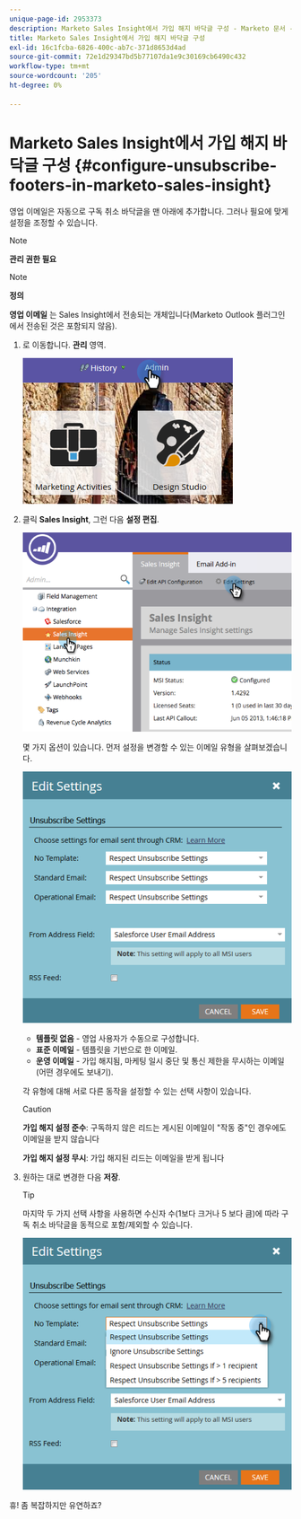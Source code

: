 ```yaml
---
unique-page-id: 2953373
description: Marketo Sales Insight에서 가입 해지 바닥글 구성 - Marketo 문서 - 제품 설명서
title: Marketo Sales Insight에서 가입 해지 바닥글 구성
exl-id: 16c1fcba-6826-400c-ab7c-371d8653d4ad
source-git-commit: 72e1d29347bd5b77107da1e9c30169cb6490c432
workflow-type: tm+mt
source-wordcount: '205'
ht-degree: 0%

---
```


# Marketo Sales Insight에서 가입 해지 바닥글 구성 {#configure-unsubscribe-footers-in-marketo-sales-insight}

영업 이메일은 자동으로 구독 취소 바닥글을 맨 아래에 추가합니다. 그러나 필요에 맞게 설정을 조정할 수 있습니다.

>[!NOTE]
>
>**관리 권한 필요**

>[!NOTE]
>
>**정의**
>
>**영업 이메일** 는 Sales Insight에서 전송되는 개체입니다(Marketo Outlook 플러그인에서 전송된 것은 포함되지 않음).

1. 로 이동합니다. **관리** 영역.

   ![](assets/one-1.png)

1. 클릭 **Sales Insight**, 그런 다음 **설정 편집**.

   ![](assets/two-1.png)

   몇 가지 옵션이 있습니다. 먼저 설정을 변경할 수 있는 이메일 유형을 살펴보겠습니다.

   ![](assets/three-1.png)

   * **템플릿 없음** - 영업 사용자가 수동으로 구성합니다.
   * **표준 이메일** - 템플릿을 기반으로 한 이메일.
   * **운영 이메일** - 가입 해지됨, 마케팅 일시 중단 및 통신 제한을 무시하는 이메일(어떤 경우에도 보내기).

   각 유형에 대해 서로 다른 동작을 설정할 수 있는 선택 사항이 있습니다.

   >[!CAUTION]
   >
   >**가입 해지 설정 준수**: 구독하지 않은 리드는 게시된 이메일이 &quot;작동 중&quot;인 경우에도 이메일을 받지 않습니다
   >
   >**가입 해지 설정 무시**: 가입 해지된 리드는 이메일을 받게 됩니다

1. 원하는 대로 변경한 다음 **저장**.

   >[!TIP]
   >
   >마지막 두 가지 선택 사항을 사용하면 수신자 수(1보다 크거나 5 보다 큼)에 따라 구독 취소 바닥글을 동적으로 포함/제외할 수 있습니다.

   ![](assets/four-1.png)

휴! 좀 복잡하지만 유연하죠?
